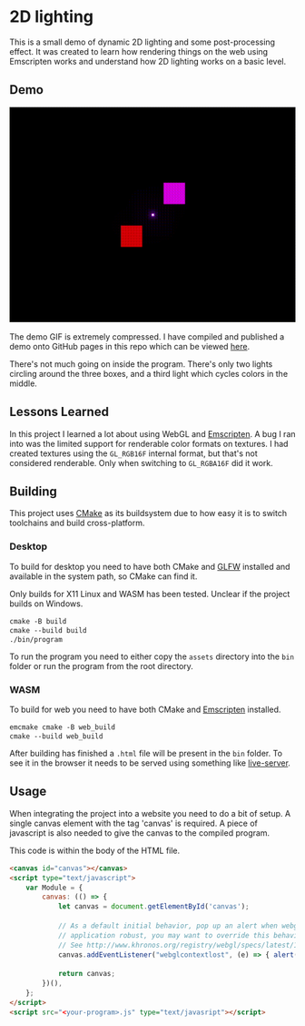 # 2D lighting

This is a small demo of dynamic 2D lighting and some post-processing effect. It
was created to learn how rendering things on the web using Emscripten works and
understand how 2D lighting works on a basic level.

## Demo

![demo video](demo.gif)

The demo GIF is extremely compressed. I have compiled and published a demo onto GitHub pages in this repo which can be
viewed [here](http://variablegoose.github.io/2d-lighting).

There's not much going on inside the program. There's only two lights circling
around the three boxes, and a third light which cycles colors in the middle.

## Lessons Learned

In this project I learned a lot about using WebGL and
[Emscripten](https://emscripten.org/). A bug I ran into was the limited support
for renderable color formats on textures. I had created textures using the
    `GL_RGB16F` internal format, but that's not considered renderable. Only when
    switching to `GL_RGBA16F` did it work.

## Building

This project uses [CMake](https://cmake.org/) as its buildsystem due to how easy
it is to switch toolchains and build cross-platform.

### Desktop

To build for desktop you need to have both CMake and
[GLFW](https://www.glfw.org/) installed and available in the system path, so
CMake can find it.

Only builds for X11 Linux and WASM has been tested. Unclear if the project
builds on Windows.

```shell
cmake -B build
cmake --build build
./bin/program
```
To run the program you need to either copy the `assets` directory into the `bin`
folder or run the program from the root directory.

### WASM

To build for web you need to have both CMake and
[Emscripten](https://emscripten.org/docs/getting_started/downloads.html)
installed.

```shell
emcmake cmake -B web_build
cmake --build web_build
```

After building has finished a `.html` file will be present in the `bin` folder.
To see it in the browser it needs to be served using something like
[live-server](https://www.npmjs.com/package/live-server).

## Usage

When integrating the project into a website you need to do a bit of setup. A
single canvas element with the tag 'canvas' is required. A piece of javascript
is also needed to give the canvas to the compiled program.

This code is within the body of the HTML file.

```html
<canvas id="canvas"></canvas>
<script type="text/javascript">
    var Module = {
        canvas: (() => {
            let canvas = document.getElementById('canvas');

            // As a default initial behavior, pop up an alert when webgl context is lost. To make your
            // application robust, you may want to override this behavior before shipping!
            // See http://www.khronos.org/registry/webgl/specs/latest/1.0/#5.15.2
            canvas.addEventListener("webglcontextlost", (e) => { alert('WebGL context lost. You will need to reload the page.'); e.preventDefault(); }, false);

            return canvas;
        })(),
    };
</script>
<script src="<your-program>.js" type="text/javasript"></script>
```
